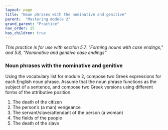 ```yaml
---
layout: page
title: "Noun phrases with the nominative and genitive"
parent:  "Mastering module 2"
grand_parent: "Practice"
nav_order: 15
has_children: true
---
```





*This practice is for use with section 5.7, "Forming nouns with case endings," and 5.8, "Nominative and genitive case endings"*

### Noun phrases with the nominative and genitive


Using the vocabulary list for module 2, compose two Greek expressions for each English noun phrase. Assume that the noun phrase functions as the subject of a sentence, and compose two Greek versions using different forms of the attributive position.

1. The death of the citizen
1. The person’s (a man) vengeance
1. The servant/slave/attendant of the person (a woman)
1. The fields of the people
1. The death of the slave

